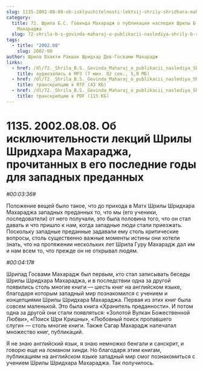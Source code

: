 ```yaml
---
slug: 1135-2002-08-08-ob-isklyuchitelnosti-lektsij-shrily-shridhara-maharadzha-prochitannyh-v-ego-poslednie-gody-dlya-zapadnyh-predannyh
category:
  title: 72. Шрила Б.С. Говинда Махарадж о публикации наследия Шрилы Б.Р. Шридхара
    Махараджа
  slug: 72-shrila-b-s-govinda-maharaj-o-publikacii-naslediya-shrily-b-r-sridhara-maharaja
tags:
  - title: "2002.08"
    slug: 2002-08
author: Шрила Бхакти Ракшак Шридхар Дев-Госвами Махарадж
links:
  - href: /dl/72._Shrila_B.S._Govinda_Maharaj_o_publikacii_naslediya_Shrily_B.R._Sridhara_Maharaja/1135_2002.08.08_GovindaMj_Ob_iskljuchitelnosti_lekcij_Shridhara_Maharadzha_prochitannyh_v_ego_poslednie_gody.mp3
    title: аудиозапись в MP3 (7 мин. 02 сек., 5,0 МБ)
  - href: /dl/72._Shrila_B.S._Govinda_Maharaj_o_publikacii_naslediya_Shrily_B.R._Sridhara_Maharaja/1135_2002.08.08_GovindaMj_Ob_iskljuchitelnosti_lekcij_Shridhara_Maharadzha_prochitannyh_v_ego_poslednie_gody.rtf
    title: транскрипцию в RTF (43 КБ)
  - href: /dl/72._Shrila_B.S._Govinda_Maharaj_o_publikacii_naslediya_Shrily_B.R._Sridhara_Maharaja/1135_2002.08.08_GovindaMj_Ob_iskljuchitelnosti_lekcij_Shridhara_Maharadzha_prochitannyh_v_ego_poslednie_gody.pdf
    title: транскрипцию в PDF (115 КБ)
---
```


# 1135. 2002.08.08. Об исключительности лекций Шрилы Шридхара Махараджа, прочитанных в его последние годы для западных преданных

*#00:03:36#*

Положение вещей было такое, что до прихода в Матх Шрилы Шридхара Махараджа западных преданных то, что мы (его ученики, последователи) от него получали, это была половина того, что он стал давать и что пришло к нам, когда западные люди стали приезжать. Поскольку западные преданные задавали ему столь критические вопросы, столь существенно важные моменты истины они хотели знать, что на протяжении нескольких лет Шрила Гуру Махарадж дал им и нам всем то, что прежде он не открывал людям.

*#00:04:17#*

Шрипад Госвами Махарадж был первым, кто стал записывать беседы Шрилы Шридхара Махараджа, и в последствии одна за другой появились столь многие книги — шесть книг на английском языке, благодаря которым западный мир познакомился с учением и концепциями Шрилы Шридхара Махараджа. Первая из этих книг была совсем маленькой. Это была книга «Хранитель преданности». И потом одна за другой они стали появляться: «Золотой Вулкан Божественной Любви», «Поиск Шри Кришны», «Любовный поиск пропавшего слуги» — столь многие книги. Также Сагар Махарадж напечатал множество книг, публикаций.

Я не знаю английский язык, я знаю немножко бенгали и санскрит, и говорю еще на ломаном хинди. Но благодаря этим книгам, публикациям на английском языке западный мир смог познакомиться с учением Шрилы Шридхара Махараджа. Так получилось.

